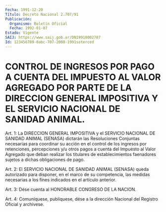```yaml
---
Fecha: 1991-12-20
Título: Decreto Nacional 2.707/91
Publicación:
  Organismo: Boletín Oficial
  Fecha: 1992-01-07
Estado: Vigente
SAIJ: https://www.saij.gob.ar/DN19910002707
Id: 123456789-0abc-707-2000-1991soterced
---
```

# CONTROL DE INGRESOS POR PAGO A CUENTA DEL IMPUESTO AL VALOR AGREGADO POR PARTE DE LA DIRECCION GENERAL IMPOSITIVA Y EL SERVICIO NACIONAL DE SANIDAD ANIMAL.

<a id="1"></a>
Art. 1: La DIRECCION GENERAL IMPOSITIVA y el SERVICIO NACIONAL DE SANIDAD  ANIMAL  (SENASA)  dictarán  las  Resoluciones Conjuntas necesarias para coordinar su acción en el control  de  los ingresos por   retenciones,  percepciones  y/u  otros  pagos  a  cuenta  del Impuesto  al  Valor  Agregado  que  deban realizar los titulares de establecimientos faenadores sujetos a  dichas obligaciones de pago.

<a id="2"></a>
Art.  2: El SERVICIO NACIONAL DE SANIDAD ANIMAL (SENASA) queda autorizado para  disponer,  en  el  marco  de  su  competencia, las medidas  necesarias a los fines indicados en el artículo  anterior.

<a id="3"></a>
Art.  3:  Dése  cuenta  al  HONORABLE  CONGRESO  DE LA NACION.

<a id="4"></a>
Art.  4: Comuníquese, publíquese, dése a la dirección Nacional del Registro Oficial y archívese.